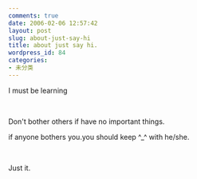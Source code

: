 ```yaml
---
comments: true
date: 2006-02-06 12:57:42
layout: post
slug: about-just-say-hi
title: about just say hi.
wordpress_id: 84
categories:
- 未分类
---
```


I must be learning




 




Don't bother others if have no important things.




if anyone bothers you.you should keep ^_^ with he/she.




 




Just it.
